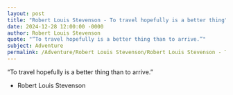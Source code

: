 ```yaml
---
layout: post
title: "Robert Louis Stevenson - To travel hopefully is a better thing"
date: 2024-12-28 12:00:00 -0000
author: Robert Louis Stevenson
quote: "“To travel hopefully is a better thing than to arrive.”"
subject: Adventure
permalink: /Adventure/Robert Louis Stevenson/Robert Louis Stevenson - To travel hopefully is a better thing
---
```


“To travel hopefully is a better thing than to arrive.”

- Robert Louis Stevenson
